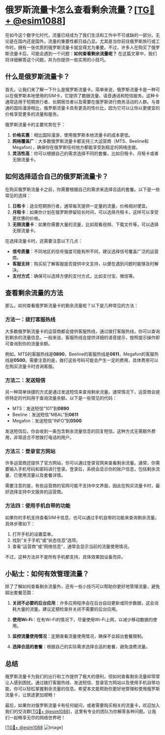 # 俄罗斯流量卡怎么查看剩余流量？[[TG💪+ @esim1088](https://t.me/s/esim1088)]

在如今这个数字化时代，流量已经成为了我们生活和工作中不可或缺的一部分。无论是在国内还是国外，流量的重要性都日益凸显。尤其是当你前往俄罗斯旅行或工作时，拥有一张优质的俄罗斯流量卡就显得尤为重要。不过，许多人在购买了俄罗斯流量卡后，可能会遇到一个问题：**如何查看剩余流量呢？** 在这篇文章中，我们将详细解答这个问题，并为你提供一些实用的小技巧。

## 什么是俄罗斯流量卡？

首先，让我们来了解一下什么是俄罗斯流量卡。简单来说，俄罗斯流量卡是一种可以在俄罗斯本地使用的SIM卡，它提供了数据流量、语音通话和短信服务。这种卡通常适用于短期旅行者、长期居住者以及需要在俄罗斯进行商务活动的人群。与普通的国际漫游相比，俄罗斯流量卡具有更高的性价比，因为它可以让你以更便宜的价格享受更多的流量和服务。

俄罗斯流量卡的主要优势在于：

1. **价格实惠**：相比国际漫游，使用俄罗斯本地流量卡的成本更低。
2. **网络覆盖广**：大多数俄罗斯流量卡都支持三大运营商（MTS、Beeline和Megafon），确保你在俄罗斯任何地方都能享受到稳定的网络连接。
3. **灵活性高**：你可以根据自己的需求选择不同的套餐，比如日租卡、月租卡或者无限流量卡。

## 如何选择适合自己的俄罗斯流量卡？

在购买俄罗斯流量卡之前，你需要根据自己的需求来选择合适的套餐。以下是一些常见的选择：

1. **日租卡**：适合短期旅行者，通常每天提供一定量的流量，价格相对便宜。
2. **月租卡**：如果你计划在俄罗斯停留较长时间，可以选择月租卡，这样可以享受更优惠的价格。
3. **无限流量卡**：如果你需要大量的流量，比如观看视频、下载文件等，可以选择无限流量卡。

在选择流量卡时，还需要注意以下几点：

- **信号质量**：不同地区的信号强度可能有所不同，建议选择信号覆盖广泛的运营商。
- **客服支持**：购买前了解客服是否提供中文支持，以便在遇到问题时能够及时解决。
- **支付方式**：确保可以选择方便的支付方式，比如支付宝、微信等。

## 查看剩余流量的方法

那么，如何查看俄罗斯流量卡的剩余流量呢？以下是几种常见的方法：

### 方法一：拨打客服热线

大多数俄罗斯流量卡的运营商都会提供客服热线，通过拨打客服热线，你可以查询到剩余的流量信息。一般来说，客服热线会提供详细的语音提示，按照提示操作即可查询到你的流量余额。

例如，MTS的客服热线是**0890**，Beeline的客服热线是**0611**，Megafon的客服热线是**0500**。需要注意的是，拨打这些号码可能会产生一定的费用，具体费用可以在购买流量卡时咨询客服。

### 方法二：发送短信

另一种简单快捷的方式是通过发送短信来查询剩余流量。通常情况下，运营商会提供特定的代码用于查询流量余额。以下是一些常见的代码：

- MTS：发送短信“101”到**0890**
- Beeline：发送短信“MBAL”到**0611**
- Megafon：发送短信“INFO”到**0500**

发送短信后，你会收到一条包含剩余流量信息的回复短信。这种方式无需额外费用，非常适合不想拨打电话的用户。

### 方法三：登录官方网站

许多运营商还提供了官方网站，你可以通过登录官网来查看剩余流量。通常，你需要输入手机号码和密码进行登录。登录后，系统会显示你的账户信息，包括剩余流量、已使用流量以及套餐详情。

需要注意的是，有些运营商的官网可能不支持中文界面，因此在购买流量卡时，最好选择支持中文服务的运营商。

### 方法四：使用手机自带的功能

如果你的手机支持查看SIM卡信息，也可以通过手机自带的功能来查询剩余流量。具体步骤如下：

1. 打开手机的设置菜单。
2. 找到“关于手机”或“状态信息”选项。
3. 查看“运营商”或“网络信息”，通常会显示当前的流量使用情况。

不过，这种方法并不是所有手机都支持，具体效果因设备而异。

## 小贴士：如何有效管理流量？

除了了解如何查看剩余流量外，还有一些小技巧可以帮助你更好地管理流量，避免超出套餐范围：

1. **关闭不必要的后台应用**：许多应用程序会在后台自动更新或同步数据，这会消耗大量的流量。建议定期检查并关闭不需要的后台应用。
   
2. **使用Wi-Fi**：在有Wi-Fi的情况下，尽量使用Wi-Fi上网，以减少移动数据的使用。

3. **监控流量使用情况**：定期查看流量使用情况，确保不会超出套餐限制。

4. **选择合适的套餐**：根据自己的实际需求选择合适的套餐，避免浪费流量。

## 总结

俄罗斯流量卡为我们的出行和工作提供了极大的便利，但如何查看剩余流量却常常让人感到困扰。通过拨打客服热线、发送短信、登录官方网站以及使用手机自带功能，你可以轻松掌握剩余流量的信息。希望本文能帮助你更好地管理和使用俄罗斯流量卡，让旅途更加顺畅！

最后，如果你对俄罗斯流量卡有任何疑问，或者需要购买相关的流量卡，欢迎加入我们的交流群[[TG💪+ @esim1088](https://t.me/s/esim1088)]，这里有专业的团队为你解答各种问题。让我们一起畅享无尽的网络世界吧！

[[TG💪+ @esim1088](https://t.me/s/esim1088) ![Image](https://i.postimg.cc/4NQfJmqS/Snipaste-2025-05-13-00-14-12.png)]